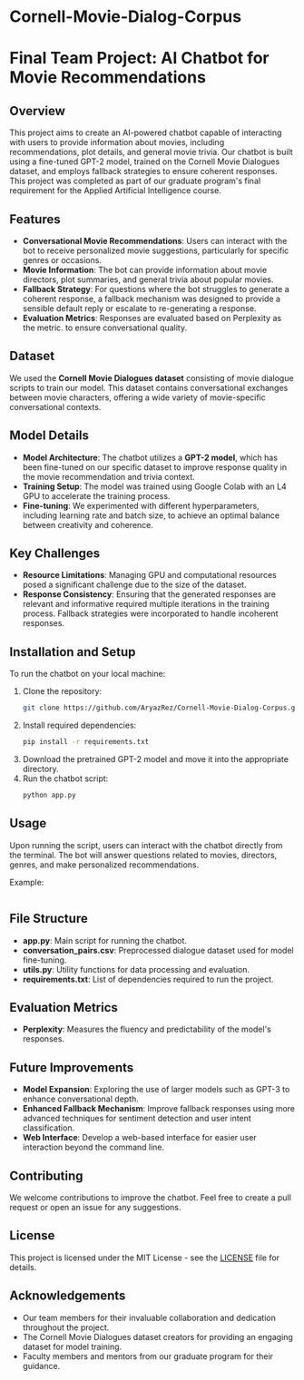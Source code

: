 # Cornell-Movie-Dialog-Corpus

# Final Team Project: AI Chatbot for Movie Recommendations

## Overview
This project aims to create an AI-powered chatbot capable of interacting with users to provide information about movies, including recommendations, plot details, and general movie trivia. Our chatbot is built using a fine-tuned GPT-2 model, trained on the Cornell Movie Dialogues dataset, and employs fallback strategies to ensure coherent responses. This project was completed as part of our graduate program's final requirement for the Applied Artificial Intelligence course.

## Features
- **Conversational Movie Recommendations**: Users can interact with the bot to receive personalized movie suggestions, particularly for specific genres or occasions.
- **Movie Information**: The bot can provide information about movie directors, plot summaries, and general trivia about popular movies.
- **Fallback Strategy**: For questions where the bot struggles to generate a coherent response, a fallback mechanism was designed to provide a sensible default reply or escalate to re-generating a response.
- **Evaluation Metrics**: Responses are evaluated based on Perplexity as the metric. to ensure conversational quality.

## Dataset
We used the **Cornell Movie Dialogues dataset** consisting of movie dialogue scripts to train our model. This dataset contains conversational exchanges between movie characters, offering a wide variety of movie-specific conversational contexts.

## Model Details
- **Model Architecture**: The chatbot utilizes a **GPT-2 model**, which has been fine-tuned on our specific dataset to improve response quality in the movie recommendation and trivia context.
- **Training Setup**: The model was trained using Google Colab with an L4 GPU to accelerate the training process.
- **Fine-tuning**: We experimented with different hyperparameters, including learning rate and batch size, to achieve an optimal balance between creativity and coherence.

## Key Challenges
- **Resource Limitations**: Managing GPU and computational resources posed a significant challenge due to the size of the dataset.
- **Response Consistency**: Ensuring that the generated responses are relevant and informative required multiple iterations in the training process. Fallback strategies were incorporated to handle incoherent responses.

## Installation and Setup
To run the chatbot on your local machine:
1. Clone the repository:
   ```bash
   git clone https://github.com/AryazRez/Cornell-Movie-Dialog-Corpus.git
   ```
2. Install required dependencies:
   ```bash
   pip install -r requirements.txt
   ```
3. Download the pretrained GPT-2 model and move it into the appropriate directory.
4. Run the chatbot script:
   ```bash
   python app.py
   ```

## Usage
Upon running the script, users can interact with the chatbot directly from the terminal. The bot will answer questions related to movies, directors, genres, and make personalized recommendations.

Example:
```

```

## File Structure
- **app.py**: Main script for running the chatbot.
- **conversation_pairs.csv**: Preprocessed dialogue dataset used for model fine-tuning.
- **utils.py**: Utility functions for data processing and evaluation.
- **requirements.txt**: List of dependencies required to run the project.

## Evaluation Metrics
- **Perplexity**: Measures the fluency and predictability of the model's responses.

## Future Improvements
- **Model Expansion**: Exploring the use of larger models such as GPT-3 to enhance conversational depth.
- **Enhanced Fallback Mechanism**: Improve fallback responses using more advanced techniques for sentiment detection and user intent classification.
- **Web Interface**: Develop a web-based interface for easier user interaction beyond the command line.

## Contributing
We welcome contributions to improve the chatbot. Feel free to create a pull request or open an issue for any suggestions.

## License
This project is licensed under the MIT License - see the [LICENSE](LICENSE) file for details.

## Acknowledgements
- Our team members for their invaluable collaboration and dedication throughout the project.
- The Cornell Movie Dialogues dataset creators for providing an engaging dataset for model training.
- Faculty members and mentors from our graduate program for their guidance.
